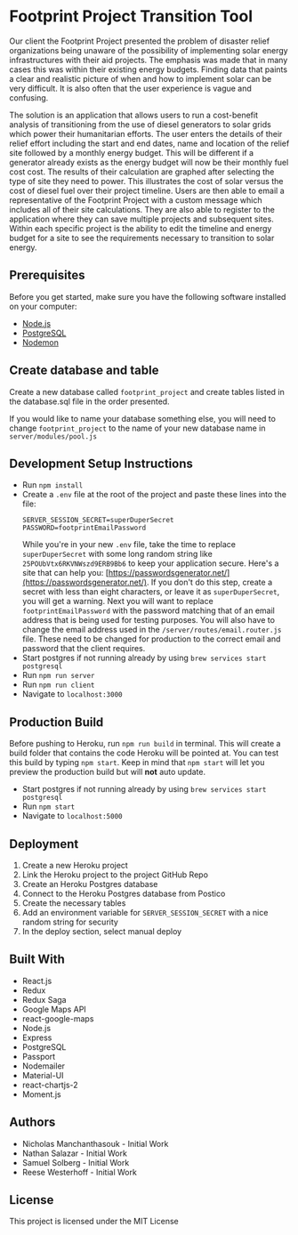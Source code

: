# Footprint Project Transition Tool

Our client the Footprint Project presented the problem of disaster relief organizations being unaware of the possibility of implementing solar energy infrastructures with their aid projects. The emphasis was made that in many cases this was within their existing energy budgets. Finding data that paints a clear and realistic picture of when and how to implement solar can be very difficult.  It is also often that the user experience is vague and confusing.

The solution is an application that allows users to run a cost-benefit analysis of transitioning from the use of diesel generators to solar grids which power their humanitarian efforts. The user enters the details of their relief effort including the start and end dates, name and location of the relief site followed by a monthly energy budget.  This will be different if a generator already exists as the energy budget will now be their monthly fuel cost cost. The results of their calculation are graphed after selecting the type of site they need to power.  This illustrates the cost of solar versus the cost of diesel fuel over their project timeline. Users are then able to email a representative of the Footprint Project with a custom message which includes all of their site calculations. They are also able to register to the application where they can save multiple projects and subsequent sites. Within each specific project is the ability to edit the timeline and energy budget for a site to see the requirements necessary to transition to solar energy.

## Prerequisites

Before you get started, make sure you have the following software installed on your computer:

- [Node.js](https://nodejs.org/en/)
- [PostgreSQL](https://www.postgresql.org/)
- [Nodemon](https://nodemon.io/)

## Create database and table

Create a new database called `footprint_project` and create tables listed in the database.sql file in the order presented.

If you would like to name your database something else, you will need to change `footprint_project` to the name of your new database name in `server/modules/pool.js`

## Development Setup Instructions

* Run `npm install`
* Create a `.env` file at the root of the project and paste these lines into the file:
    ```
    SERVER_SESSION_SECRET=superDuperSecret
    PASSWORD=footprintEmailPassword
    ```
    While you're in your new `.env` file, take the time to replace `superDuperSecret` with some long random string like `25POUbVtx6RKVNWszd9ERB9Bb6` to keep your application secure. Here's a site that can help you: [https://passwordsgenerator.net/](https://passwordsgenerator.net/). If you don't do this step, create a secret with less than eight characters, or leave it as `superDuperSecret`, you will get a warning.
    Next you will want to replace `footprintEmailPassword` with the password matching that of an email address that is being used for testing purposes. You will also have to change the email address used in the `/server/routes/email.router.js` file. These need to be changed for production to the correct email and password that the client requires.
* Start postgres if not running already by using `brew services start postgresql`
* Run `npm run server`
* Run `npm run client`
* Navigate to `localhost:3000`

## Production Build

Before pushing to Heroku, run `npm run build` in terminal. This will create a build folder that contains the code Heroku will be pointed at. You can test this build by typing `npm start`. Keep in mind that `npm start` will let you preview the production build but will **not** auto update.

* Start postgres if not running already by using `brew services start postgresql`
* Run `npm start`
* Navigate to `localhost:5000`

## Deployment

1. Create a new Heroku project
1. Link the Heroku project to the project GitHub Repo
1. Create an Heroku Postgres database
1. Connect to the Heroku Postgres database from Postico
1. Create the necessary tables
1. Add an environment variable for `SERVER_SESSION_SECRET` with a nice random string for security
1. In the deploy section, select manual deploy

## Built With

* React.js
* Redux
* Redux Saga
* Google Maps API
* react-google-maps
* Node.js
* Express
* PostgreSQL
* Passport
* Nodemailer
* Material-UI
* react-chartjs-2
* Moment.js

## Authors

* Nicholas Manchanthasouk - Initial Work
* Nathan Salazar - Initial Work
* Samuel Solberg - Initial Work
* Reese Westerhoff - Initial Work

## License
This project is licensed under the MIT License